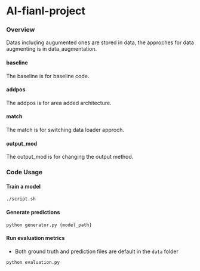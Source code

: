 # AI-fianl-project

### Overview
Datas including augumented ones are stored in data, the approches for data augmenting is in data_augmentation.

#### baseline
The baseline is for baseline code.

#### addpos
The addpos is for area added architecture.

#### match
The match is for switching data loader approch.

#### output_mod
The output_mod is for changing the output method.

### Code Usage
#### Train a model
```=bash
./script.sh
```

#### Generate predictions
```=bash
python generator.py {model_path}
```

#### Run evaluation metrics
- Both ground truth and prediction files are default in the `data` folder
```=bash
python evaluation.py
```
